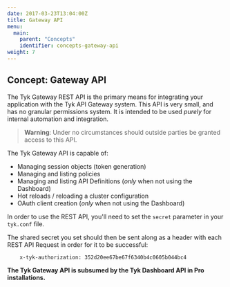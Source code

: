 ```yaml
---
date: 2017-03-23T13:04:00Z
title: Gateway API
menu:
  main:
    parent: "Concepts"
    identifier: concepts-gateway-api
weight: 7 
---
```


## Concept: Gateway API

The Tyk Gateway REST API is the primary means for integrating your application with the Tyk API Gateway system. This API is very small, and has no granular permissions system. It is intended to be used *purely* for internal automation and integration.

> **Warning**: Under no circumstances should outside parties be granted access to this API.

The Tyk Gateway API is capable of:

*   Managing session objects (token generation)
*   Managing and listing policies
*   Managing and listing API Definitions (*only* when not using the Dashboard)
*   Hot reloads / reloading a cluster configuration
*   OAuth client creation (*only* when not using the Dashboard)

In order to use the REST API, you'll need to set the `secret` parameter in your `tyk.conf` file.

The shared secret you set should then be sent along as a header with each REST API Request in order for it to be successful:
```
    x-tyk-authorization: 352d20ee67be67f6340b4c0605b044bc4
```

**The Tyk Gateway API is subsumed by the Tyk Dashboard API in Pro installations.**